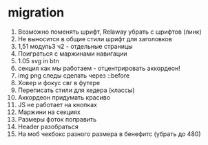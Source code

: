 # migration
1. Возможно поменять шрифт, Relaway убрать с шрифтов (линк)
2. Не выносится в общие стили шрифт для заголовков
3. 1,51 модуль3 ч2 - отдельные страницы
4. Поиграться с маржинами навигации
5. 1.05 svg in btn
6. секция как мы работаем - отцентрировать аккордеон!
7. img png следы сделать через ::before
8. Ховер и фокус свг в футере
9. Переписать стили для хедера (классы)
10. Аккордеон придумать красиво
11. JS не работает  на кнопках
12. Маржини на секциях
13. Размеры фоток поправить
14. Header разобраться
15. На моб чекбокс разного размера в бенефитс (убрать до 480)